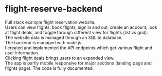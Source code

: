 # flight-reserve-backend
Full stack example flight reservation website.<br>
Users can view flights, book flights, sign in and out, create an account, look at flight deals, and toggle through different view for flights (list vs grid).<br> 
The website data is managed through an SQLite database. <br>
The backend is managed with node.js. <br>
I created and implemented the API endpoints which get various flight and user information. <br>
Clicking flight deals brings users to an expanded view. <br>
The app is partly mobile responsive for major sections (landing page and flights page). The code is fully documented.
